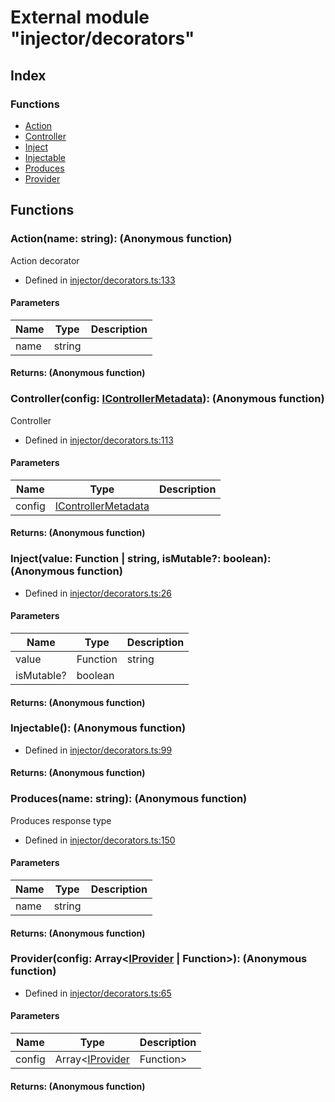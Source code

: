 # External module "injector/decorators"


## Index

### Functions
* [Action](_injector_decorators_.md#action)
* [Controller](_injector_decorators_.md#controller)
* [Inject](_injector_decorators_.md#inject)
* [Injectable](_injector_decorators_.md#injectable)
* [Produces](_injector_decorators_.md#produces)
* [Provider](_injector_decorators_.md#provider)

## Functions

### Action(name: string): (Anonymous function)
Action decorator  
* Defined in [injector/decorators.ts:133](https://github.com/igorzg/typeix/blob/master/src/injector/decorators.ts#L133)


#### Parameters

| Name | Type | Description |
| ---- | ---- | ---- |
| name | string|  |

#### Returns: (Anonymous function)

### Controller(config: [IControllerMetadata](../interfaces/_interfaces_icontroller_.icontrollermetadata.md)): (Anonymous function)
Controller  
* Defined in [injector/decorators.ts:113](https://github.com/igorzg/typeix/blob/master/src/injector/decorators.ts#L113)


#### Parameters

| Name | Type | Description |
| ---- | ---- | ---- |
| config | [IControllerMetadata](../interfaces/_interfaces_icontroller_.icontrollermetadata.md)|  |

#### Returns: (Anonymous function)



### Inject(value: Function | string, isMutable?: boolean): (Anonymous function)
  
* Defined in [injector/decorators.ts:26](https://github.com/igorzg/typeix/blob/master/src/injector/decorators.ts#L26)


#### Parameters

| Name | Type | Description |
| ---- | ---- | ---- |
| value | Function | string|  |
| isMutable? | boolean|  |

#### Returns: (Anonymous function)

### Injectable(): (Anonymous function)
  
* Defined in [injector/decorators.ts:99](https://github.com/igorzg/typeix/blob/master/src/injector/decorators.ts#L99)

#### Returns: (Anonymous function)

### Produces(name: string): (Anonymous function)
Produces response type  
* Defined in [injector/decorators.ts:150](https://github.com/igorzg/typeix/blob/master/src/injector/decorators.ts#L150)


#### Parameters

| Name | Type | Description |
| ---- | ---- | ---- |
| name | string|  |

#### Returns: (Anonymous function)

### Provider(config: Array<[IProvider](../interfaces/_interfaces_iprovider_.iprovider.md) | Function>): (Anonymous function)
  
* Defined in [injector/decorators.ts:65](https://github.com/igorzg/typeix/blob/master/src/injector/decorators.ts#L65)


#### Parameters

| Name | Type | Description |
| ---- | ---- | ---- |
| config | Array<[IProvider](../interfaces/_interfaces_iprovider_.iprovider.md) | Function>|  |

#### Returns: (Anonymous function)

